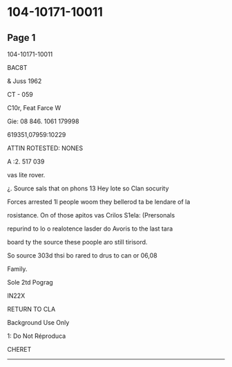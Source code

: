 # 104-10171-10011

## Page 1

104-10171-10011

BAC8T

& Juss 1962

CT - 059

C10r, Feat Farce W

Gie: 08 846. 1061 179998

619351,07959:10229

ATTIN ROTESTED: NONES

A :2. 517 039

vas lite rover.

¿. Source sals that on phons 13 Hey lote so Clan socurity

Forces arrested 1l people woom they bellerod ta be lendare of la

rosistance. On of those apitos vas Crilos S1ela: (Prersonals

repurind to lo o realotence lasder do Avoris to the last tara

board ty the source these poople aro still tirisord.

So source 303d thsi bo rared to drus to can or 06,08

Family.

Sole 2td Pograg

IN22X

RETURN TO CLA

Background Use Only

1: Do Not Réproduca

CHERET

---

